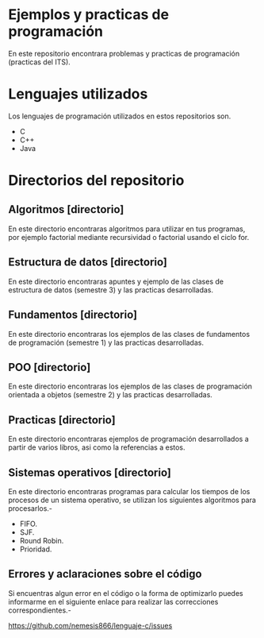 Ejemplos y practicas de programación
====================================

En este repositorio encontrara problemas y practicas de programación (practicas del ITS).

# Lenguajes utilizados

Los lenguajes de programación utilizados en estos repositorios son.

* C
* C++
* Java

# Directorios del repositorio

## Algoritmos [directorio]

En este directorio encontraras algoritmos para utilizar en tus programas, por ejemplo factorial mediante recursividad o factorial usando el ciclo for.

## Estructura de datos [directorio]

En este directorio encontraras apuntes y ejemplo de las clases de estructura de datos (semestre 3) y las practicas desarrolladas.

## Fundamentos [directorio]

En este directorio encontraras los ejemplos de las clases de fundamentos de programación (semestre 1) y las practicas desarrolladas.

## POO [directorio]

En este directorio encontraras los ejemplos de las clases de programación orientada a objetos (semestre 2) y las practicas desarrolladas.

## Practicas [directorio]

En este directorio encontraras ejemplos de programación desarrollados a partir de varios libros, asi como la referencias a estos.

## Sistemas operativos [directorio]

En este directorio encontraras programas para calcular los tiempos de los procesos de un sistema operativo, se utilizan los siguientes algoritmos para procesarlos.-

* FIFO.
* SJF.
* Round Robin.
* Prioridad.

## Errores y aclaraciones sobre el código

Si encuentras algun error en el código o la forma de optimizarlo puedes informarme en el siguiente enlace para realizar las correcciones correspondientes.-

<a href="https://github.com/nemesis866/Lenguaje-c/issues">https://github.com/nemesis866/lenguaje-c/issues</a>